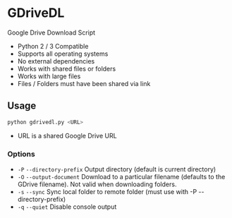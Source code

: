# GDriveDL

Google Drive Download Script

-   Python 2 / 3 Compatible
-   Supports all operating systems
-   No external dependencies
-   Works with shared files or folders
-   Works with large files
-   Files / Folders must have been shared via link

## Usage

```bash
python gdrivedl.py <URL>
```
-   URL is a shared Google Drive URL

### Options
- `-P` `--directory-prefix` Output directory (default is current directory)
- `-O` `--output-document` Download to a particular filename (defaults to the
  GDrive filename). Not valid when downloading folders.
- `-s` `--sync` Sync local folder to remote folder (must use with -P --directory-prefix)
- `-q` `--quiet` Disable console output
